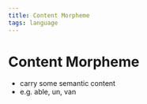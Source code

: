 ```yaml
---
title: Content Morpheme
tags: language
---
```


# Content Morpheme
- carry some semantic content
- e.g. able, un, van
























